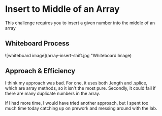 # Insert to Middle of an Array

This challenge requires you to insert a given number into the middle of an array

## Whiteboard Process

![whiteboard image](array-insert-shift.jpg "Whiteboard Image)

## Approach & Efficiency

I think my approach was bad. For one, it uses both .length and .splice, which are array methods, so it isn't the most pure. Secondly, it could fail if there are many duplicate numbers in the array.

If I had more time, I would have tried another approach, but I spent too much time today catching up on prework and messing around with the lab.
